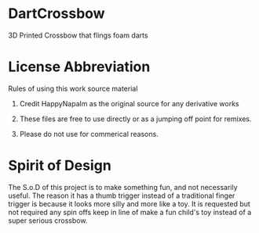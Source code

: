 # DartCrossbow
3D Printed Crossbow that flings foam darts

# License Abbreviation 
Rules of using this work source material

1. Credit HappyNapalm as the original source for any derivative works

2. These files are free to use directly or as a jumping off point for remixes. 

3. Please do not use for commerical reasons.

# Spirit of Design
The S.o.D of this project is to make something fun, and not necessarily useful. The reason it has a thumb trigger instead of a traditional finger trigger is because it looks more silly and more like a toy. It is requested but not required any spin offs keep in line of make a fun child's toy instead of a super serious crossbow.

